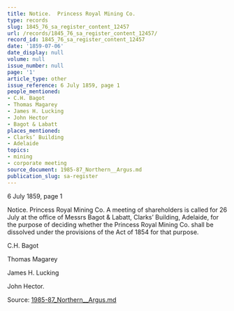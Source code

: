 ```yaml
---
title: Notice.  Princess Royal Mining Co.
type: records
slug: 1845_76_sa_register_content_12457
url: /records/1845_76_sa_register_content_12457/
record_id: 1845_76_sa_register_content_12457
date: '1859-07-06'
date_display: null
volume: null
issue_number: null
page: '1'
article_type: other
issue_reference: 6 July 1859, page 1
people_mentioned:
- C.H. Bagot
- Thomas Magarey
- James H. Lucking
- John Hector
- Bagot & Labatt
places_mentioned:
- Clarks’ Building
- Adelaide
topics:
- mining
- corporate meeting
source_document: 1985-87_Northern__Argus.md
publication_slug: sa-register
---
```


6 July 1859, page 1

Notice.  Princess Royal Mining Co.  A meeting of shareholders is called for 26 July at the office of Messrs Bagot & Labatt, Clarks’ Building, Adelaide, for the purpose of deciding whether the Princess Royal Mining Co. shall be dissolved under the provisions of the Act of 1854 for that purpose.

C.H. Bagot

Thomas Magarey

James H. Lucking

John Hector.

Source: [1985-87_Northern__Argus.md](/downloads/markdown/1985-87_Northern__Argus.md)

